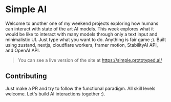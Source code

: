 # Simple AI

Welcome to another one of my weekend projects exploring how humans can interact with state of the art AI models. This week explores what it would be like to interact with many models through only a text input and minimalistic UI. Just type what you want to do. Anything is fair game ;). Built using zustand, nextjs, cloudflare workers, framer motion, StabilityAI API, and OpenAI API.

> You can see a live version of the site at <https://simple.prototyped.ai/>

## Contributing

Just make a PR and try to follow the functional paradigm. All skill levels welcome. Let's build AI interactions together :).
